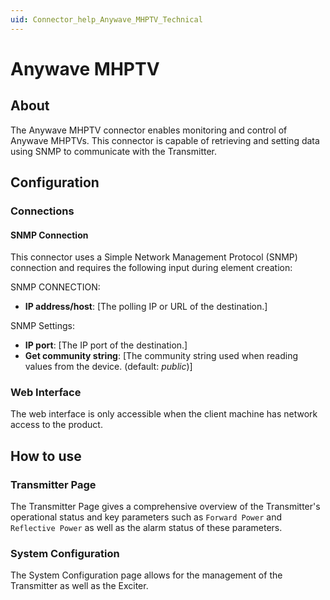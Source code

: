 ```yaml
---
uid: Connector_help_Anywave_MHPTV_Technical
---
```


# Anywave MHPTV

## About

The Anywave MHPTV connector enables monitoring and control of Anywave MHPTVs. This connector is capable of retrieving and setting data using SNMP to communicate with the Transmitter.

## Configuration

### Connections

#### SNMP Connection

This connector uses a Simple Network Management Protocol (SNMP) connection and requires the following input during element creation:

SNMP CONNECTION:

- **IP address/host**: [The polling IP or URL of the destination.]

SNMP Settings:

- **IP port**: [The IP port of the destination.]
- **Get community string**: [The community string used when reading values from the device. (default: *public*)]

### Web Interface

The web interface is only accessible when the client machine has network access to the product.

## How to use

### Transmitter Page

The Transmitter Page gives a comprehensive overview of the Transmitter's operational status and key parameters such as `Forward Power` and `Reflective Power` as well as the alarm status of these parameters.

### System Configuration

The System Configuration page allows for the management of the Transmitter as well as the Exciter.
